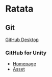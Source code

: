 # Ratata

## Git

[GitHub Desktop](https://desktop.github.com/)

### GitHub for Unity

* [Homepage](https://unity.github.com/)
* [Asset](https://assetstore.unity.com/packages/tools/version-control/github-for-unity-118069)